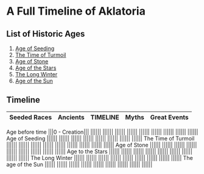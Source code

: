 # A Full Timeline of Aklatoria

## List of Historic Ages
1. [Age of Seeding](./ages/age_of_seeding)
2. [The Time of Turmoil](./ages/time_of_turmoil)
3. [Age of Stone](./ages/age_of_stone)
4. [Age of the Stars](./ages/age_of_the_stars)
5. [The Long Winter](./ages/long_winter)
6. [Age of the Sun](./ages/age_of_the_sun)

## Timeline
|Seeded Races|Ancients|TIMELINE|Myths|Great Events|
|-----------:|-------:|:------:|:----|:-----------|
Age before time
|||0 - Creation|||
||||||
||||||
||||||
||||||
||||||
||||||
||||||
||||||
||||||
Age of Seeding
||||||
||||||
||||||
||||||
||||||
||||||
||||||
||||||
The Time of Turmoil
||||||
||||||
||||||
||||||
||||||
||||||
||||||
||||||
||||||
Age of Stone
||||||
||||||
||||||
||||||
||||||
||||||
||||||
||||||
||||||
Age to the Stars
||||||
||||||
||||||
||||||
||||||
||||||
||||||
||||||
||||||
The Long Winter
||||||
||||||
||||||
||||||
||||||
||||||
||||||
||||||
||||||
The age of the Sun
||||||
||||||
||||||
||||||
||||||
||||||
||||||
||||||
||||||